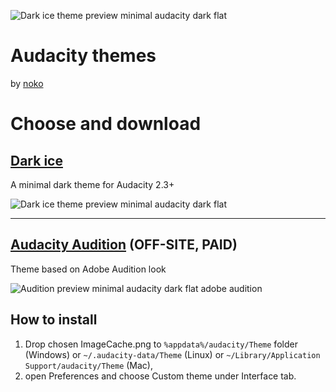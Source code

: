 ![Dark ice theme preview minimal audacity dark flat](https://raw.githubusercontent.com/TheRockyDoo/audacity-themes/master/previews/logo.png)
# Audacity themes
by [noko](https://gumroad.com/noko)
# Choose and download
## [Dark ice](https://github.com/TheRockyDoo/audacity-themes/tree/master/dark-ice)
A minimal dark theme for Audacity 2.3+

![Dark ice theme preview minimal audacity dark flat](https://raw.githubusercontent.com/TheRockyDoo/audacity-themes/master/previews/dark_ice.png)

---
## [Audacity Audition](http://gum.co/audacityaudition) (OFF-SITE, PAID)
Theme based on Adobe Audition look

![Audition preview minimal audacity dark flat adobe audition](https://raw.githubusercontent.com/TheRockyDoo/audacity-themes/master/previews/audition.png)

## How to install
1. Drop chosen ImageCache.png to `%appdata%/audacity/Theme` folder (Windows) or `~/.audacity-data/Theme` (Linux) or `~/Library/Application Support/audacity/Theme` (Mac),
1. open Preferences and choose Custom theme under Interface tab.
